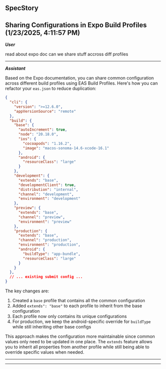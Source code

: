 ## SpecStory

## Sharing Configurations in Expo Build Profiles (1/23/2025, 4:11:57 PM)

_**User**_

read about expo doc can we share stuff accross diff profiles

---

_**Assistant**_

Based on the Expo documentation, you can share common configuration across different build profiles using EAS Build Profiles. Here's how you can refactor your `eas.json` to reduce duplication:

```json:eas.json
{
  "cli": {
    "version": ">=12.6.0",
    "appVersionSource": "remote"
  },
  "build": {
    "base": {
      "autoIncrement": true,
      "node": "20.18.0",
      "ios": {
        "cocoapods": "1.16.2",
        "image": "macos-sonoma-14.6-xcode-16.1"
      },
      "android": {
        "resourceClass": "large"
      }
    },
    "development": {
      "extends": "base",
      "developmentClient": true,
      "distribution": "internal",
      "channel": "development",
      "environment": "development"
    },
    "preview": {
      "extends": "base",
      "channel": "preview",
      "environment": "preview"
    },
    "production": {
      "extends": "base",
      "channel": "production",
      "environment": "production",
      "android": {
        "buildType": "app-bundle",
        "resourceClass": "large"
      }
    }
  },
  // ... existing submit config ...
}
```

The key changes are:
1. Created a `base` profile that contains all the common configuration
2. Added `extends": "base"` to each profile to inherit from the base configuration
3. Each profile now only contains its unique configurations
4. For production, we keep the android-specific override for `buildType` while still inheriting other base configs

This approach makes the configuration more maintainable since common values only need to be updated in one place. The `extends` feature allows you to inherit all properties from another profile while still being able to override specific values when needed.

---



---

